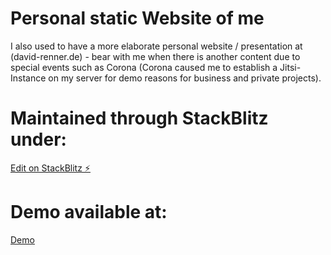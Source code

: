 # Personal static Website of me
I also used to have a more elaborate personal website / presentation at (david-renner.de) - bear with me when there is another content due to special events such as Corona (Corona caused me to establish a Jitsi-Instance on my server for demo reasons for business and private projects).

# Maintained through StackBlitz under:
[Edit on StackBlitz ⚡️](https://stackblitz.com/edit/typescript-zcez5u)

# Demo available at:
[Demo](https://reda1000.github.io/website/index.html)

